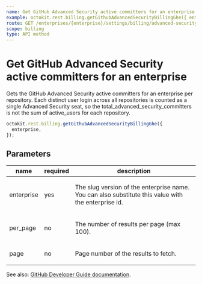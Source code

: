 ```yaml
---
name: Get GitHub Advanced Security active committers for an enterprise
example: octokit.rest.billing.getGithubAdvancedSecurityBillingGhe({ enterprise })
route: GET /enterprises/{enterprise}/settings/billing/advanced-security
scope: billing
type: API method
---
```


# Get GitHub Advanced Security active committers for an enterprise

Gets the GitHub Advanced Security active committers for an enterprise per repository.
Each distinct user login across all repositories is counted as a single Advanced Security seat, so the total_advanced_security_committers is not the sum of active_users for each repository.

```js
octokit.rest.billing.getGithubAdvancedSecurityBillingGhe({
  enterprise,
});
```

## Parameters

<table>
  <thead>
    <tr>
      <th>name</th>
      <th>required</th>
      <th>description</th>
    </tr>
  </thead>
  <tbody>
    <tr><td>enterprise</td><td>yes</td><td>

The slug version of the enterprise name. You can also substitute this value with the enterprise id.

</td></tr>
<tr><td>per_page</td><td>no</td><td>

The number of results per page (max 100).

</td></tr>
<tr><td>page</td><td>no</td><td>

Page number of the results to fetch.

</td></tr>
  </tbody>
</table>

See also: [GitHub Developer Guide documentation](https://docs.github.com/rest/reference/billing#export-advanced-security-active-committers-data-for-enterprise).
